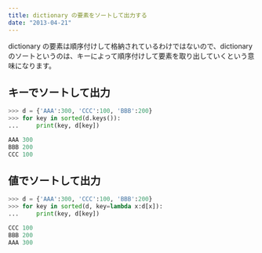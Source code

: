 ```yaml
---
title: dictionary の要素をソートして出力する
date: "2013-04-21"
---
```


dictionary の要素は順序付けして格納されているわけではないので、dictionary のソートというのは、キーによって順序付けして要素を取り出していくという意味になります。

キーでソートして出力
----

```python
>>> d = {'AAA':300, 'CCC':100, 'BBB':200}
>>> for key in sorted(d.keys()):
...     print(key, d[key])

AAA 300
BBB 200
CCC 100
```


値でソートして出力
----

```python
>>> d = {'AAA':300, 'CCC':100, 'BBB':200}
>>> for key in sorted(d, key=lambda x:d[x]):
...     print(key, d[key])

CCC 100
BBB 200
AAA 300
```

